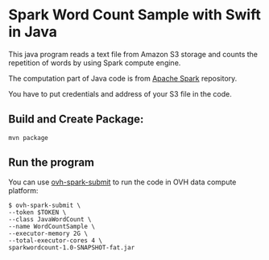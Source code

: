 # Spark Word Count Sample with Swift in Java 
This java program reads a text file from Amazon S3 storage and 
counts the repetition of words by using Spark compute engine.

The computation part of Java code is from [Apache Spark](https://github.com/apache/spark) 
repository.

You have to put credentials and address of your S3 file in the code.

## Build and Create Package: 
```
mvn package
```

## Run the program 

You can use [ovh-spark-submit](https://github.com/mojtabaimani/ovh-spark-submit) to run the code 
in OVH data compute platform: 

```
$ ovh-spark-submit \
--token $TOKEN \
--class JavaWordCount \
--name WordCountSample \
--executor-memory 2G \
--total-executor-cores 4 \
sparkwordcount-1.0-SNAPSHOT-fat.jar
```
